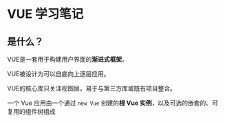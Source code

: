 # VUE 学习笔记

## 是什么？

VUE是一套用于构建用户界面的**渐进式框架**。

VUE被设计为可以自底向上逐层应用。

VUE的核心库只关注视图层，易于与第三方库或既有项目整合。

一个 Vue 应用由一个通过 `new Vue` 创建的**根 Vue 实例**，以及可选的嵌套的、可复用的组件树组成

